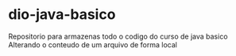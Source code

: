 # dio-java-basico
Repositorio para armazenas todo o codigo do curso de java basico 
Alterando o conteudo de um arquivo de forma local 
